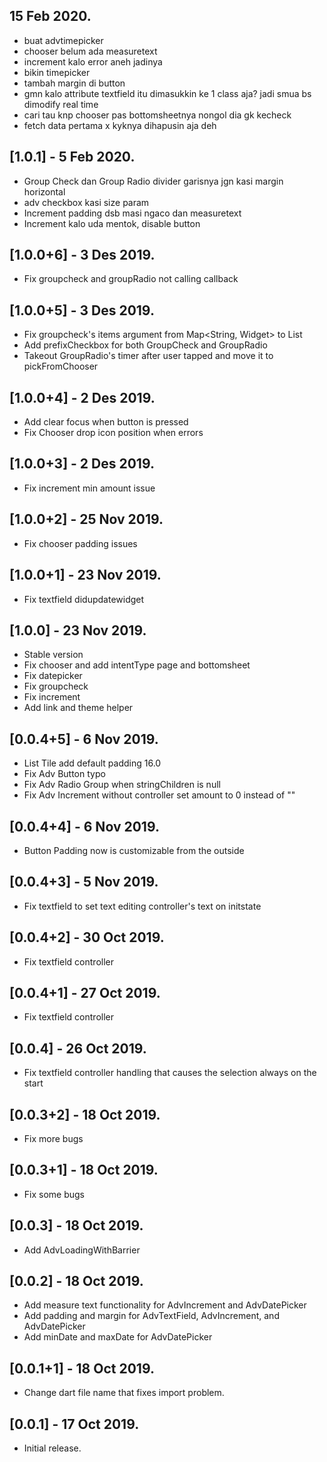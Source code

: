 ## 15 Feb 2020.

* buat advtimepicker
* chooser belum ada measuretext
* increment kalo error aneh jadinya
* bikin timepicker
* tambah margin di button
* gmn kalo attribute textfield itu dimasukkin ke 1 class aja? jadi smua bs dimodify real time
* cari tau knp chooser pas bottomsheetnya nongol dia gk kecheck
* fetch data pertama x kyknya dihapusin aja deh

## [1.0.1] - 5 Feb 2020.

* Group Check dan Group Radio divider garisnya jgn kasi margin horizontal
* adv checkbox kasi size param
* Increment padding dsb masi ngaco dan measuretext
* Increment kalo uda mentok, disable button

## [1.0.0+6] - 3 Des 2019.

* Fix groupcheck and groupRadio not calling callback

## [1.0.0+5] - 3 Des 2019.

* Fix groupcheck's items argument from Map<String, Widget> to List<AdvGroupCheckItem>
* Add prefixCheckbox for both GroupCheck and GroupRadio
* Takeout GroupRadio's timer after user tapped and move it to pickFromChooser

## [1.0.0+4] - 2 Des 2019.

* Add clear focus when button is pressed
* Fix Chooser drop icon position when errors

## [1.0.0+3] - 2 Des 2019.

* Fix increment min amount issue

## [1.0.0+2] - 25 Nov 2019.

* Fix chooser padding issues

## [1.0.0+1] - 23 Nov 2019.

* Fix textfield didupdatewidget

## [1.0.0] - 23 Nov 2019.

* Stable version
* Fix chooser and add intentType page and bottomsheet
* Fix datepicker
* Fix groupcheck
* Fix increment
* Add link and theme helper

## [0.0.4+5] - 6 Nov 2019.

* List Tile add default padding 16.0
* Fix Adv Button typo
* Fix Adv Radio Group when stringChildren is null
* Fix Adv Increment without controller set amount to 0 instead of ""

## [0.0.4+4] - 6 Nov 2019.

* Button Padding now is customizable from the outside

## [0.0.4+3] - 5 Nov 2019.

* Fix textfield to set text editing controller's text on initstate

## [0.0.4+2] - 30 Oct 2019.

* Fix textfield controller

## [0.0.4+1] - 27 Oct 2019.

* Fix textfield controller

## [0.0.4] - 26 Oct 2019.

* Fix textfield controller handling that causes the selection always on the start

## [0.0.3+2] - 18 Oct 2019.

* Fix more bugs

## [0.0.3+1] - 18 Oct 2019.

* Fix some bugs

## [0.0.3] - 18 Oct 2019.

* Add AdvLoadingWithBarrier

## [0.0.2] - 18 Oct 2019.

* Add measure text functionality for AdvIncrement and AdvDatePicker
* Add padding and margin for AdvTextField, AdvIncrement, and AdvDatePicker
* Add minDate and maxDate for AdvDatePicker

## [0.0.1+1] - 18 Oct 2019.

* Change dart file name that fixes import problem.

## [0.0.1] - 17 Oct 2019.

* Initial release.
